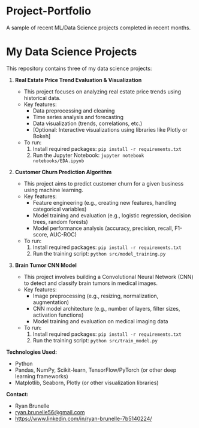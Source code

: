 # Project-Portfolio
A sample of recent ML/Data Science projects completed in recent months.

# My Data Science Projects

This repository contains three of my data science projects:

1. **Real Estate Price Trend Evaluation & Visualization**
   - This project focuses on analyzing real estate price trends using historical data. 
   - Key features:
      - Data preprocessing and cleaning
      - Time series analysis and forecasting
      - Data visualization (trends, correlations, etc.)
      - [Optional: Interactive visualizations using libraries like Plotly or Bokeh]
   - To run:
      1. Install required packages: `pip install -r requirements.txt`
      2. Run the Jupyter Notebook: `jupyter notebook notebooks/EDA.ipynb` 

2. **Customer Churn Prediction Algorithm**
   - This project aims to predict customer churn for a given business using machine learning.
   - Key features:
      - Feature engineering (e.g., creating new features, handling categorical variables)
      - Model training and evaluation (e.g., logistic regression, decision trees, random forests)
      - Model performance analysis (accuracy, precision, recall, F1-score, AUC-ROC)
   - To run:
      1. Install required packages: `pip install -r requirements.txt`
      2. Run the training script: `python src/model_training.py`

3. **Brain Tumor CNN Model**
   - This project involves building a Convolutional Neural Network (CNN) to detect and classify brain tumors in medical images.
   - Key features:
      - Image preprocessing (e.g., resizing, normalization, augmentation)
      - CNN model architecture (e.g., number of layers, filter sizes, activation functions)
      - Model training and evaluation on medical imaging data
   - To run:
      1. Install required packages: `pip install -r requirements.txt` 
      2. Run the training script: `python src/train_model.py`

**Technologies Used:**

*   Python
*   Pandas, NumPy, Scikit-learn, TensorFlow/PyTorch (or other deep learning frameworks)
*   Matplotlib, Seaborn, Plotly (or other visualization libraries)

**Contact:**

*   Ryan Brunelle
*   ryan.brunelle56@gmail.com
*   https://www.linkedin.com/in/ryan-brunelle-7b5140224/
